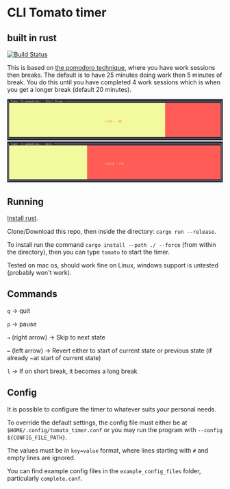 # CLI Tomato timer
## built in rust
[![Build Status](https://travis-ci.org/louisdewar/tomato.svg?branch=master)](https://travis-ci.org/louisdewar/tomato)

This is based on [the pomodoro technique](https://en.wikipedia.org/wiki/Pomodoro_Technique), where you have work sessions then breaks.
The default is to have 25 minutes doing work then 5 minutes of break. You do this until you have completed 4 work sessions which is when you get a longer break (default 20 minutes).

![short break](screenshot_1.png)
![work session](screenshot_2.png)

## Running

[Install rust](https://rustup.rs/).

Clone/Download this repo, then inside the directory: `cargo run --release`.

To install run the command `cargo install --path ./ --force` (from within the directory), then you can type `tomato` to start the timer.

Tested on mac os, should work fine on Linux, windows support is untested (probably won't work).

## Commands

`q` -> quit

`p` -> pause

`→` (right arrow) -> Skip to next state

`←` (left arrow) -> Revert either to start of current state or previous state (if already ~at start of current state)

`l` -> If on short break, it becomes a long break

## Config

It is possible to configure the timer to whatever suits your personal needs.

To override the default settings, the config file must either be at `$HOME/.config/tomato_timer.conf` or you may run the program with `--config ${CONFIG_FILE_PATH}`.

The values must be in `key=value` format, where lines starting with `#` and empty lines are ignored.

You can find example config files in the  `example_config_files` folder, particularly `complete.conf`.
